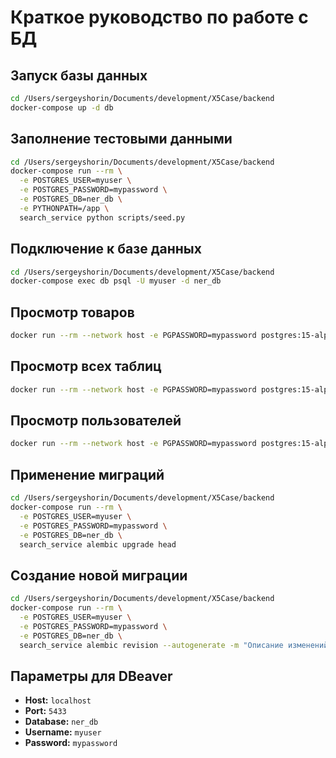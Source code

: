 # Краткое руководство по работе с БД

## Запуск базы данных
```bash
cd /Users/sergeyshorin/Documents/development/X5Case/backend
docker-compose up -d db
```

## Заполнение тестовыми данными
```bash
cd /Users/sergeyshorin/Documents/development/X5Case/backend
docker-compose run --rm \
  -e POSTGRES_USER=myuser \
  -e POSTGRES_PASSWORD=mypassword \
  -e POSTGRES_DB=ner_db \
  -e PYTHONPATH=/app \
  search_service python scripts/seed.py
```

## Подключение к базе данных
```bash
cd /Users/sergeyshorin/Documents/development/X5Case/backend
docker-compose exec db psql -U myuser -d ner_db
```

## Просмотр товаров
```bash
docker run --rm --network host -e PGPASSWORD=mypassword postgres:15-alpine psql -h localhost -p 5433 -U myuser -d ner_db -c "SELECT id, name, price, category, in_stock FROM product;"
```

## Просмотр всех таблиц
```bash
docker run --rm --network host -e PGPASSWORD=mypassword postgres:15-alpine psql -h localhost -p 5433 -U myuser -d ner_db -c "\dt"
```

## Просмотр пользователей
```bash
docker run --rm --network host -e PGPASSWORD=mypassword postgres:15-alpine psql -h localhost -p 5433 -U myuser -d ner_db -c "\du"
```

## Применение миграций
```bash
cd /Users/sergeyshorin/Documents/development/X5Case/backend
docker-compose run --rm \
  -e POSTGRES_USER=myuser \
  -e POSTGRES_PASSWORD=mypassword \
  -e POSTGRES_DB=ner_db \
  search_service alembic upgrade head
```

## Создание новой миграции
```bash
cd /Users/sergeyshorin/Documents/development/X5Case/backend
docker-compose run --rm \
  -e POSTGRES_USER=myuser \
  -e POSTGRES_PASSWORD=mypassword \
  -e POSTGRES_DB=ner_db \
  search_service alembic revision --autogenerate -m "Описание изменений"
```

## Параметры для DBeaver
- **Host:** `localhost`
- **Port:** `5433`
- **Database:** `ner_db`
- **Username:** `myuser`
- **Password:** `mypassword`
